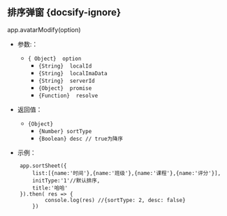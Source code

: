 ##  排序弹窗 {docsify-ignore}
app.avatarModify(option)


* 参数:：
  * ``{ Object}  option ``
    * ``{String}  localId``
    * ``{String}  localImaData``
    * ``{String}  serverId``
    * ``{Object}  promise``
    * ``{Function}  resolve``
 

* 返回值：
    * ``{Object}``
      * ``{Number} sortType``
      * ``{Boolean} desc // true为降序 ``
      
 
* 示例：
  
```
    app.sortSheet({
        list:[{name:'时间'},{name:'班级'},{name:'课程'},{name:'评分'}],
        initType:'1'//默认排序,
        title:'哈哈'
    }).then( res => { 
            console.log(res) //{sortType: 2, desc: false}
        })

```